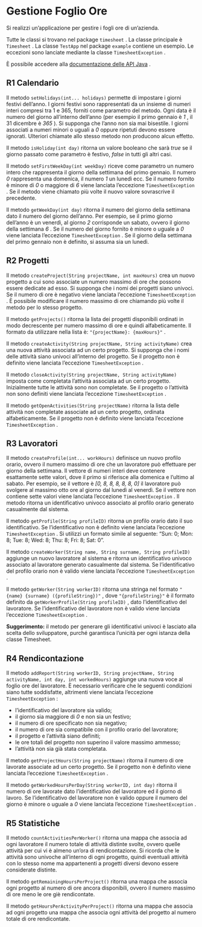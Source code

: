 Gestione Foglio Ore
===================

Si realizzi un’applicazione per gestire i fogli ore di un’azienda.

Tutte le classi si trovano nel package `timesheet` . La classe principale è `Timesheet` . La classe `TestApp` nel package `example` contiene un esempio. Le eccezioni sono lanciate mediante la classe `TimesheetException` .

È possibile accedere alla [documentazione delle API Java](https://oop.polito.it/api) .

R1 Calendario
-------------

Il metodo `setHolidays(int... holidays)` permette di impostare i giorni festivi dell’anno. I giorni festivi sono rappresentati da un insieme di numeri interi compresi tra 1 e 365, forniti come parametro del metodo. Ogni data è il numero del giorno all’interno dell’anno (per esempio il primo gennaio è _1_ , il 31 dicembre è _365_ ). Si supponga che l’anno non sia mai bisestile. I giorni associati a numeri minori o uguali a _0_ oppure ripetuti devono essere ignorati. Ulteriori chiamate allo stesso metodo non producono alcun effetto.

Il metodo `isHoliday(int day)` ritorna un valore booleano che sarà _true_ se il giorno passato come parametro è festivo, _false_ in tutti gli altri casi.

Il metodo `setFirstWeekDay(int weekDay)` riceve come parametro un numero intero che rappresenta il giorno della settimana del primo gennaio. Il numero _0_ rappresenta una domenica, il numero _1_ un lunedì ecc. Se il numero fornito è minore di _0_ o maggiore di _6_ viene lanciata l’eccezione `TimesheetException` . Se il metodo viene chiamato più volte il nuovo valore sovrascrive il precedente.

Il metodo `getWeekDay(int day)` ritorna il numero del giorno della settimana dato il numero del giorno dell’anno. Per esempio, se il primo giorno dell’anno è un venerdì, al giorno _2_ corrisponde un sabato, ovvero il giorno della settimana _6_ . Se il numero del giorno fornito è minore o uguale a _0_ viene lanciata l’eccezione `TimesheetException` . Se il giorno della settimana del primo gennaio non è definito, si assuma sia un lunedì.

R2 Progetti
-----------

Il metodo `createProject(String projectName, int maxHours)` crea un nuovo progetto a cui sono associate un numero massimo di ore che possono essere dedicate ad esso. Si supponga che i nomi dei progetti siano univoci. Se il numero di ore è negativo viene lanciata l’eccezione `TimesheetException` . È possibile modificare il numero massimo di ore chiamando più volte il metodo per lo stesso progetto.

Il metodo `getProjects()` ritorna la lista dei progetti disponibili ordinati in modo decrescente per numero massimo di ore e quindi alfabeticamente. Il formato da utilizzare nella lista è: `"{projectName}: {maxHours}"` .

Il metodo `createActivity(String projectName, String activityName)` crea una nuova attività associata ad un certo progetto. Si supponga che i nomi delle attività siano univoci all’interno del progetto. Se il progetto non è definito viene lanciata l’eccezione `TimesheetException` .

Il metodo `closeActivity(String projectName, String activityName)` imposta come completata l’attività associata ad un certo progetto. Inizialmente tutte le attività sono non completate. Se il progetto o l’attività non sono definiti viene lanciata l’eccezione `TimesheetException` .

Il metodo `getOpenActivities(String projectName)` ritorna la lista delle attività non completate associate ad un certo progetto, ordinata alfabeticamente. Se il progetto non è definito viene lanciata l’eccezione `TimesheetException` .

R3 Lavoratori
-------------

Il metodo `createProfile(int... workHours)` definisce un nuovo profilo orario, ovvero il numero massimo di ore che un lavoratore può effettuare per giorno della settimana. Il vettore di numeri interi deve contenere esattamente sette valori, dove il primo si riferisce alla domenica e l’ultimo al sabato. Per esempio, se il vettore è _\[0, 8, 8, 8, 8, 8, 0\]_ il lavoratore può svolgere al massimo otto ore al giorno dal lunedì al venerdì. Se il vettore non contiene sette valori viene lanciata l’eccezione `TimesheetException` . Il metodo ritorna un identificativo univoco associato al profilo orario generato casualmente dal sistema.

Il metodo `getProfile(String profileID)` ritorna un profilo orario dato il suo identificativo. Se l’identificativo non è definito viene lanciata l’eccezione `TimesheetException` . Si utilizzi un formato simile al seguente: “Sun: 0; Mon: 8; Tue: 8; Wed: 8; Thu: 8; Fri: 8; Sat: 0”.

Il metodo `createWorker(String name, String surname, String profileID)` aggiunge un nuovo lavoratore al sistema e ritorna un identificativo univoco associato al lavoratore generato casualmente dal sistema. Se l’identificativo del profilo orario non è valido viene lanciata l’eccezione `TimesheetException` .

Il metodo `getWorker(String workerID)` ritorna una stringa nel formato `"{name} {surname} ({profileString})"` , dove `"{profileString}"` è il formato definito da `getWorkerProfile(String profileID)` , dato l’identificativo del lavoratore. Se l’identificativo del lavoratore non è valido viene lanciata l’eccezione `TimesheetException` .

**Suggerimento:** il metodo per generare gli identificativi univoci è lasciato alla scelta dello sviluppatore, purché garantisca l’unicità per ogni istanza della classe Timesheet.

R4 Rendicontazione
------------------

Il metodo `addReport(String workerID, String projectName, String activityName, int day, int workedHours)` aggiunge una nuova voce al foglio ore del lavoratore. È necessario verificare che le seguenti condizioni siano tutte soddisfatte, altrimenti viene lanciata l’eccezione `TimesheetException` :

*   l’identificativo del lavoratore sia valido;
*   il giorno sia maggiore di _0_ e non sia un festivo;
*   il numero di ore specificato non sia negativo;
*   il numero di ore sia compatibile con il profilo orario del lavoratore;
*   il progetto e l’attività siano definiti;
*   le ore totali del progetto non superino il valore massimo ammesso;
*   l’attività non sia già stata completata.

Il metodo `getProjectHours(String projectName)` ritorna il numero di ore lavorate associate ad un certo progetto. Se il progetto non è definito viene lanciata l’eccezione `TimesheetException` .

Il metodo `getWorkedHoursPerDay(String workerID, int day)` ritorna il numero di ore lavorate dato l’identificativo del lavoratore ed il giorno di lavoro. Se l’identificativo del lavoratore non è valido oppure il numero del giorno è minore o uguale a _0_ viene lanciata l’eccezione `TimesheetException` .

R5 Statistiche
--------------

Il metodo `countActivitiesPerWorker()` ritorna una mappa che associa ad ogni lavoratore il numero totale di attività distinte svolte, ovvero quelle attività per cui vi è almeno un’ora di rendicontazione. Si ricorda che le attività sono univoche all’interno di ogni progetto, quindi eventuali attività con lo stesso nome ma appartenenti a progetti diversi devono essere considerate distinte.

Il metodo `getRemainingHoursPerProject()` ritorna una mappa che associa ogni progetto al numero di ore ancora disponibili, ovvero il numero massimo di ore meno le ore giè rendicontate.

Il metodo `getHoursPerActivityPerProject()` ritorna una mappa che associa ad ogni progetto una mappa che associa ogni attività del progetto al numero totale di ore rendicontate.
